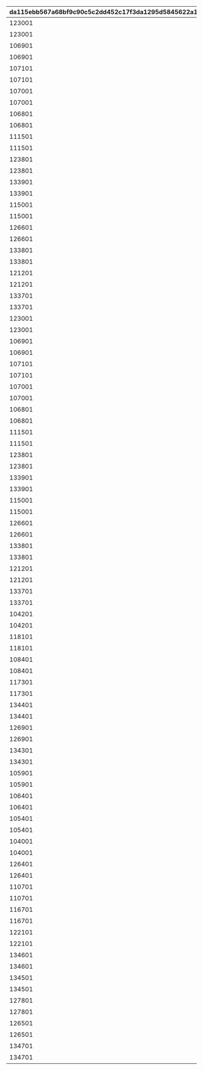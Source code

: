 |da115ebb567a68bf9c90c5c2dd452c17f3da1295d5845622a1252a52a818d6f1|f5e340cc331495c2903f3b816211d06206a06831fac33eae771b4639bc378ba9|0695047b11ede4c5071481e1dfc146671ee2db6decd69996c29addba8ae96303|bb0a73d1bb463a87b256120e9d01890ab289e645333701b1a919a725c89e04c7|b5924f5b4b4acf7c4d4ecb44586261d037139d3958f8387ee6718ac3e62652be|55e0751f3768be32618ab6af7f1352f82d5e372fc51ee4eb4330096d562fd8d6|
| --- | --- | --- | --- | --- | --- |
|123001|バトル開始後90秒間味方全体の物理\n防御力特大アップ|3002|10201001|2025/01/31 12:00:00|10201501|
|123001|バトル開始後90秒間味方全体の魔法\n防御力特大アップ|3004|10201002|2025/01/31 12:00:00|10201501|
|106901|バトル開始後90秒間敵全体の物理防\n御力特大ダウン|3011|10201003|2025/01/31 12:00:00|10201501|
|106901|バトル開始後90秒間敵全体の魔法防\n御力特大ダウン|3011|10201004|2025/01/31 12:00:00|10201501|
|107101|バトル開始後90秒間物理攻撃力極大\nアップ|3001|10201005|2025/01/31 12:00:00|10201501|
|107101|バトル開始後90秒間ＴＰ上昇特大アッ\nプ|3010|10201006|2025/01/31 12:00:00|10201501|
|107001|バトル開始後90秒間魔法攻撃力極大\nアップ|3003|10201007|2025/01/31 12:00:00|10201501|
|107001|バトル開始後90秒間ＴＰ上昇特大アッ\nプ|3010|10201008|2025/01/31 12:00:00|10201501|
|106801|バトル開始後90秒間味方全体の物理\n攻撃力特大アップ|3001|10201009|2025/01/31 12:00:00|10201501|
|106801|バトル開始後味方全体のＴＰ大回復|3014|10201010|2025/01/31 12:00:00|10201501|
|111501|バトル開始後90秒間物理攻撃力極大\nアップ|3001|10201011|2025/01/31 12:00:00|10201501|
|111501|バトル開始後90秒間ＴＰ上昇特大アッ\nプ|3010|10201012|2025/01/31 12:00:00|10201501|
|123801|バトル開始後90秒間物理攻撃力極大\nアップ|3001|10201013|2025/01/31 12:00:00|10201501|
|123801|バトル開始後90秒間ＴＰ上昇特大アッ\nプ|3010|10201014|2025/01/31 12:00:00|10201501|
|133901|バトル開始後90秒間物理攻撃力極大\nアップ|3001|10201015|2025/02/10 12:00:00|10201501|
|133901|バトル開始後90秒間ＴＰ上昇特大アッ\nプ|3010|10201016|2025/02/10 12:00:00|10201501|
|115001|バトル開始後90秒間味方全体に継続\nＨＰ回復状態付与|3005|10201017|2025/01/31 12:00:00|10201501|
|115001|バトル開始後味方全体の行動不能\n2回無効|3013|10201018|2025/01/31 12:00:00|10201501|
|126601|バトル開始後90秒間味方全体の魔法\n攻撃力特大アップ|3003|10201019|2025/01/31 12:00:00|10201501|
|126601|バトル開始後味方全体のＴＰ大回復|3014|10201020|2025/01/31 12:00:00|10201501|
|133801|バトル開始後90秒間味方全体のＴＰ\n上昇中アップ|3010|10201021|2025/02/20 12:00:00|10201501|
|133801|バトル開始後90秒間味方全体の行動\n速度大アップ（重複可能）|3010|10201022|2025/02/20 12:00:00|10201501|
|121201|バトル開始後90秒間味方全体の物理\n攻撃力特大アップ|3001|10201023|2025/01/31 12:00:00|10201501|
|121201|バトル開始後味方全体のＴＰ大回復|3014|10201024|2025/01/31 12:00:00|10201501|
|133701|バトル開始後90秒間魔法攻撃力極大\nアップ|3003|10201025|2025/01/31 12:00:00|10201501|
|133701|バトル開始後90秒間ＴＰ上昇特大アッ\nプ|3010|10201026|2025/01/31 12:00:00|10201501|
|123001|バトル開始後90秒間味方全体の物理\n防御力特大アップ|3002|10201027|2025/01/31 12:00:00|10201551|
|123001|バトル開始後90秒間味方全体の魔法\n防御力特大アップ|3004|10201028|2025/01/31 12:00:00|10201551|
|106901|バトル開始後90秒間敵全体の物理防\n御力特大ダウン|3011|10201029|2025/01/31 12:00:00|10201551|
|106901|バトル開始後90秒間敵全体の魔法防\n御力特大ダウン|3011|10201030|2025/01/31 12:00:00|10201551|
|107101|バトル開始後90秒間物理攻撃力極大\nアップ|3001|10201031|2025/01/31 12:00:00|10201551|
|107101|バトル開始後90秒間ＴＰ上昇特大アッ\nプ|3010|10201032|2025/01/31 12:00:00|10201551|
|107001|バトル開始後90秒間魔法攻撃力極大\nアップ|3003|10201033|2025/01/31 12:00:00|10201551|
|107001|バトル開始後90秒間ＴＰ上昇特大アッ\nプ|3010|10201034|2025/01/31 12:00:00|10201551|
|106801|バトル開始後90秒間味方全体の物理\n攻撃力特大アップ|3001|10201035|2025/01/31 12:00:00|10201551|
|106801|バトル開始後味方全体のＴＰ大回復|3014|10201036|2025/01/31 12:00:00|10201551|
|111501|バトル開始後90秒間物理攻撃力極大\nアップ|3001|10201037|2025/01/31 12:00:00|10201551|
|111501|バトル開始後90秒間ＴＰ上昇特大アッ\nプ|3010|10201038|2025/01/31 12:00:00|10201551|
|123801|バトル開始後90秒間物理攻撃力極大\nアップ|3001|10201039|2025/01/31 12:00:00|10201551|
|123801|バトル開始後90秒間ＴＰ上昇特大アッ\nプ|3010|10201040|2025/01/31 12:00:00|10201551|
|133901|バトル開始後90秒間物理攻撃力極大\nアップ|3001|10201041|2025/02/10 12:00:00|10201551|
|133901|バトル開始後90秒間ＴＰ上昇特大アッ\nプ|3010|10201042|2025/02/10 12:00:00|10201551|
|115001|バトル開始後90秒間味方全体に継続\nＨＰ回復状態付与|3005|10201043|2025/01/31 12:00:00|10201551|
|115001|バトル開始後味方全体の行動不能\n2回無効|3013|10201044|2025/01/31 12:00:00|10201551|
|126601|バトル開始後90秒間味方全体の魔法\n攻撃力特大アップ|3003|10201045|2025/01/31 12:00:00|10201551|
|126601|バトル開始後味方全体のＴＰ大回復|3014|10201046|2025/01/31 12:00:00|10201551|
|133801|バトル開始後90秒間味方全体のＴＰ\n上昇中アップ|3010|10201047|2025/02/20 12:00:00|10201551|
|133801|バトル開始後90秒間味方全体の行動\n速度大アップ（重複可能）|3010|10201048|2025/02/20 12:00:00|10201551|
|121201|バトル開始後90秒間味方全体の物理\n攻撃力特大アップ|3001|10201049|2025/01/31 12:00:00|10201551|
|121201|バトル開始後味方全体のＴＰ大回復|3014|10201050|2025/01/31 12:00:00|10201551|
|133701|バトル開始後90秒間魔法攻撃力極大\nアップ|3003|10201051|2025/01/31 12:00:00|10201551|
|133701|バトル開始後90秒間ＴＰ上昇特大アッ\nプ|3010|10201052|2025/01/31 12:00:00|10201551|
|104201|バトル開始後90秒間味方全体の物理\n攻撃力特大アップ|3001|10202001|2025/02/28 12:00:00|10202501|
|104201|バトル開始後味方全体のＴＰ大回復|3014|10202002|2025/02/28 12:00:00|10202501|
|118101|バトル開始後90秒間敵全体の物理防\n御力特大ダウン|3011|10202003|2025/02/28 12:00:00|10202501|
|118101|バトル開始後90秒間敵全体の魔法防\n御力特大ダウン|3011|10202004|2025/02/28 12:00:00|10202501|
|108401|バトル開始後90秒間味方全体の物理\n攻撃力特大アップ|3001|10202005|2025/02/28 12:00:00|10202501|
|108401|バトル開始後味方全体のＴＰ大回復|3014|10202006|2025/02/28 12:00:00|10202501|
|117301|バトル開始後90秒間味方全体に継続\nＨＰ回復状態付与|3005|10202007|2025/02/28 12:00:00|10202501|
|117301|バトル開始後味方全体の行動不能\n2回無効|3013|10202008|2025/02/28 12:00:00|10202501|
|134401|バトル開始後90秒間味方全体の魔法\n攻撃力特大アップ|3003|10202009|2025/03/15 12:00:00|10202501|
|134401|バトル開始後味方全体のＴＰ大回復|3014|10202010|2025/03/15 12:00:00|10202501|
|126901|バトル開始後90秒間味方全体の魔法\n攻撃力特大アップ|3003|10202011|2025/02/28 12:00:00|10202501|
|126901|バトル開始後味方全体のＴＰ大回復|3014|10202012|2025/02/28 12:00:00|10202501|
|134301|バトル開始後90秒間魔法攻撃力極大\nアップ|3003|10202013|2025/03/03 19:00:00|10202501|
|134301|バトル開始後90秒間ＴＰ上昇特大アッ\nプ|3010|10202014|2025/03/03 19:00:00|10202501|
|105901|バトル開始後90秒間味方全体のＴＰ\n上昇中アップ|3010|10202015|2025/02/28 12:00:00|10202501|
|105901|バトル開始後90秒間味方全体の行動\n速度大アップ（重複可能）|3010|10202016|2025/02/28 12:00:00|10202501|
|106401|バトル開始後90秒間物理攻撃力極大\nアップ|3001|10202017|2025/02/28 12:00:00|10202501|
|106401|バトル開始後90秒間ＴＰ上昇特大アッ\nプ|3010|10202018|2025/02/28 12:00:00|10202501|
|105401|バトル開始後90秒間味方全体の物理\n防御力特大アップ|3002|10202019|2025/02/28 12:00:00|10202501|
|105401|バトル開始後90秒間味方全体の魔法\n防御力特大アップ|3004|10202020|2025/02/28 12:00:00|10202501|
|104001|バトル開始後90秒間物理攻撃力極大\nアップ|3001|10203001|2025/03/31 12:00:00|10203501|
|104001|バトル開始後90秒間ＴＰ上昇特大アッ\nプ|3010|10203002|2025/03/31 12:00:00|10203501|
|126401|バトル開始後90秒間物理攻撃力極大\nアップ|3001|10203003|2025/03/31 12:00:00|10203501|
|126401|バトル開始後90秒間ＴＰ上昇特大アッ\nプ|3010|10203004|2025/03/31 12:00:00|10203501|
|110701|バトル開始後90秒間物理攻撃力極大\nアップ|3001|10203005|2025/03/31 12:00:00|10203501|
|110701|バトル開始後90秒間ＴＰ上昇特大アッ\nプ|3010|10203006|2025/03/31 12:00:00|10203501|
|116701|バトル開始後90秒間敵全体の物理防\n御力特大ダウン|3011|10203007|2025/03/31 12:00:00|10203501|
|116701|バトル開始後90秒間敵全体の魔法防\n御力特大ダウン|3011|10203008|2025/03/31 12:00:00|10203501|
|122101|バトル開始後90秒間味方全体の物理\n攻撃力特大アップ|3001|10203009|2025/03/31 12:00:00|10203501|
|122101|バトル開始後味方全体のＴＰ大回復|3014|10203010|2025/03/31 12:00:00|10203501|
|134601|バトル開始後90秒間敵全体の物理防\n御力特大ダウン|3011|10203011|2025/03/31 12:00:00|10203501|
|134601|バトル開始後90秒間敵全体の魔法防\n御力特大ダウン|3011|10203012|2025/03/31 12:00:00|10203501|
|134501|バトル開始後90秒間味方全体の魔法\n攻撃力特大アップ|3003|10203013|2025/04/08 12:00:00|10203501|
|134501|バトル開始後味方全体のＴＰ大回復|3014|10203014|2025/04/08 12:00:00|10203501|
|127801|バトル開始後90秒間味方全体の魔法\n攻撃力特大アップ|3003|10203015|2025/03/31 12:00:00|10203501|
|127801|バトル開始後味方全体のＴＰ大回復|3014|10203016|2025/03/31 12:00:00|10203501|
|126501|バトル開始後90秒間魔法攻撃力極大\nアップ|3003|10203017|2025/03/31 12:00:00|10203501|
|126501|バトル開始後90秒間ＴＰ上昇特大アッ\nプ|3010|10203018|2025/03/31 12:00:00|10203501|
|134701|バトル開始後90秒間味方全体の物理\n攻撃力特大アップ|3001|10203019|2025/04/15 15:00:00|10203501|
|134701|バトル開始後味方全体のＴＰ大回復|3014|10203020|2025/04/15 15:00:00|10203501|